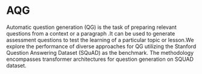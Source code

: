 # AQG
Automatic question generation (QG) is the task of preparing relevant questions from a context 
or a paragraph .It can be used to generate assessment questions to test the learning of a 
particular topic or lesson.We explore the performance of diverse approaches for 
QG utilizing the Stanford Question Answering Dataset (SQuAD) as the benchmark. The 
methodology encompasses transformer architectures for question generation on SQUAD 
dataset. 
